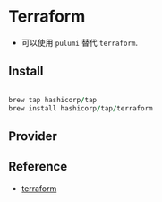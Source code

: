 # Terraform

- 可以使用 `pulumi` 替代 `terraform`.

## Install

```ruby

brew tap hashicorp/tap
brew install hashicorp/tap/terraform

```

## Provider

## Reference

- [terraform](https://developer.hashicorp.com/terraform)

